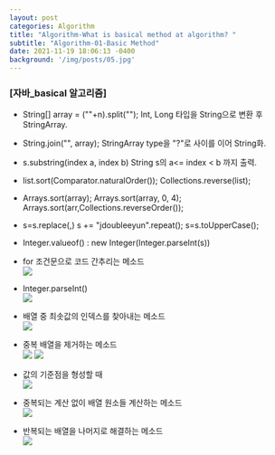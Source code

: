 ```yaml
---
layout: post
categories: Algorithm
title: "Algorithm-What is basical method at algorithm? "
subtitle: "Algorithm-01-Basic Method"
date: 2021-11-19 18:06:13 -0400
background: '/img/posts/05.jpg'
---
```


### [자바_basical 알고리즘]
- String[] array = (""+n).split("");
Int, Long 타입을 String으로 변환 후 StringArray.

- String.join("", array);
StringArray type을 "?"로 사이를 이어 String화.

- s.substring(index a, index b)
String s의 a<= index < b 까지 출력.

- list.sort(Comparator.naturalOrder());
Collections.reverse(list);

- Arrays.sort(array);
Arrays.sort(array, 0, 4);
Arrays.sort(arr,Collections.reverseOrder());

- s=s.replace(,)
s += "jdoubleeyun".repeat();
s=s.toUpperCase();

- Integer.valueof() : new Integer(Integer.parseInt(s))

- for 조건문으로 코드 간추리는 메소드  
![](https://images.velog.io/images/jdoubleeyun99/post/c584fa34-0d7c-497b-8112-4be62addf315/image.png)

- Integer.parseInt()  
![](https://images.velog.io/images/jdoubleeyun99/post/1ff3ef8b-1289-4ac6-90c2-5dade1f48dc6/image.png)

- 배열 중 최솟값의 인덱스를 찾아내는 메소드  
![](https://images.velog.io/images/jdoubleeyun99/post/eb93cf27-8331-42de-8fa6-1c7336277db3/image.png)

- 중복 배열을 제거하는 메소드   
![](https://images.velog.io/images/jdoubleeyun99/post/1eb91a7b-e77c-4d72-9cf6-7435e3cebae9/image.png)
![](https://images.velog.io/images/jdoubleeyun99/post/227b6cf3-538c-4a53-b577-471621df1827/image.png)

- 값의 기준점을 형성할 때  
![](https://images.velog.io/images/jdoubleeyun99/post/8a104a82-c74f-4d6a-a971-528b966912f3/image.png)

- 중복되는 계산 없이 배열 원소들 계산하는 메소드  
![](https://images.velog.io/images/jdoubleeyun99/post/3770d44b-b68d-4150-ba10-f7e5b5e84b7f/image.png)

- 반복되는 배열을 나머지로 해결하는 메소드  
![](https://images.velog.io/images/jdoubleeyun99/post/c1a0c5d7-0e66-45c7-9516-4e519c220408/image.png)
